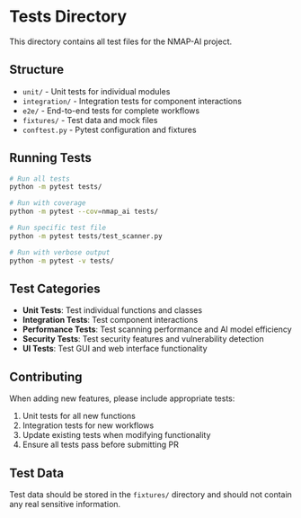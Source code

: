 # Tests Directory

This directory contains all test files for the NMAP-AI project.

## Structure

- `unit/` - Unit tests for individual modules
- `integration/` - Integration tests for component interactions  
- `e2e/` - End-to-end tests for complete workflows
- `fixtures/` - Test data and mock files
- `conftest.py` - Pytest configuration and fixtures

## Running Tests

```bash
# Run all tests
python -m pytest tests/

# Run with coverage
python -m pytest --cov=nmap_ai tests/

# Run specific test file
python -m pytest tests/test_scanner.py

# Run with verbose output
python -m pytest -v tests/
```

## Test Categories

- **Unit Tests**: Test individual functions and classes
- **Integration Tests**: Test component interactions
- **Performance Tests**: Test scanning performance and AI model efficiency
- **Security Tests**: Test security features and vulnerability detection
- **UI Tests**: Test GUI and web interface functionality

## Contributing

When adding new features, please include appropriate tests:

1. Unit tests for all new functions
2. Integration tests for new workflows
3. Update existing tests when modifying functionality
4. Ensure all tests pass before submitting PR

## Test Data

Test data should be stored in the `fixtures/` directory and should not contain any real sensitive information.
